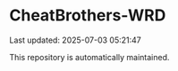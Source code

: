 # CheatBrothers-WRD

Last updated: 2025-07-03 05:21:47

This repository is automatically maintained.

